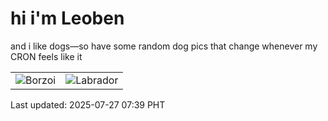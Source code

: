 # hi i'm Leoben

and i like dogs—so have some random dog pics that change whenever my CRON feels like it

|  |  |
|--------|----------|
| ![Borzoi](https://random-dog-vercel.vercel.app/api/random-borzoi?v=1753573186) | ![Labrador](https://random-dog-vercel.vercel.app/api/random-labrador?v=1753573186) |

Last updated: 2025-07-27 07:39 PHT
